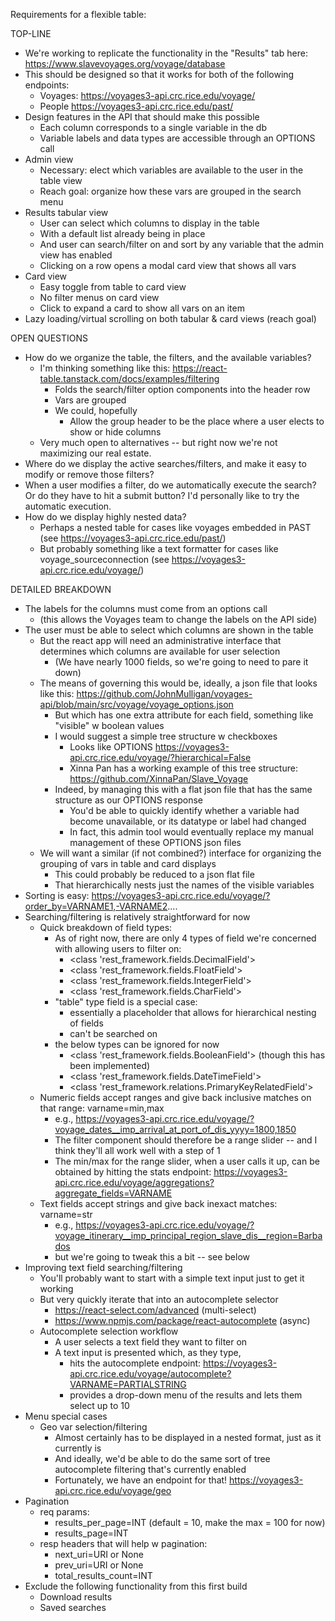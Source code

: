 Requirements for a flexible table:

TOP-LINE

* We're working to replicate the functionality in the "Results" tab here: https://www.slavevoyages.org/voyage/database
* This should be designed so that it works for both of the following endpoints:
	* Voyages: https://voyages3-api.crc.rice.edu/voyage/
	* People https://voyages3-api.crc.rice.edu/past/
* Design features in the API that should make this possible
	* Each column corresponds to a single variable in the db
	* Variable labels and data types are accessible through an OPTIONS call
* Admin view
	* Necessary: elect which variables are available to the user in the table view
	* Reach goal: organize how these vars are grouped in the search menu
* Results tabular view
	* User can select which columns to display in the table
	* With a default list already being in place
	* And user can search/filter on and sort by any variable that the admin view has enabled
	* Clicking on a row opens a modal card view that shows all vars
* Card view
	* Easy toggle from table to card view
	* No filter menus on card view
	* Click to expand a card to show all vars on an item
* Lazy loading/virtual scrolling on both tabular & card views (reach goal)

OPEN QUESTIONS

* How do we organize the table, the filters, and the available variables?
	* I'm thinking something like this: https://react-table.tanstack.com/docs/examples/filtering
		* Folds the search/filter option components into the header row
		* Vars are grouped
		* We could, hopefully
			* Allow the group header to be the place where a user elects to show or hide columns
	* Very much open to alternatives -- but right now we're not maximizing our real estate.
* Where do we display the active searches/filters, and make it easy to modify or remove those filters?
* When a user modifies a filter, do we automatically execute the search? Or do they have to hit a submit button? I'd personally like to try the automatic execution.
* How do we display highly nested data?
	* Perhaps a nested table for cases like voyages embedded in PAST (see https://voyages3-api.crc.rice.edu/past/)
	* But probably something like a text formatter for cases like voyage_sourceconnection (see https://voyages3-api.crc.rice.edu/voyage/)

DETAILED BREAKDOWN

* The labels for the columns must come from an options call
	* (this allows the Voyages team to change the labels on the API side)
* The user must be able to select which columns are shown in the table
	* But the react app will need an administrative interface that determines which columns are available for user selection
		* (We have nearly 1000 fields, so we're going to need to pare it down)
	* The means of governing this would be, ideally, a json file that looks like this: https://github.com/JohnMulligan/voyages-api/blob/main/src/voyage/voyage_options.json
		* But which has one extra attribute for each field, something like "visible" w boolean values
		* I would suggest a simple tree structure w checkboxes
			* Looks like OPTIONS https://voyages3-api.crc.rice.edu/voyage/?hierarchical=False
			* Xinna Pan has a working example of this tree structure: https://github.com/XinnaPan/Slave_Voyage
		* Indeed, by managing this with a flat json file that has the same structure as our OPTIONS response
			* You'd be able to quickly identify whether a variable had become unavailable, or its datatype or label had changed
			* In fact, this admin tool would eventually replace my manual management of these OPTIONS json files
	* We will want a similar (if not combined?) interface for organizing the grouping of vars in table and card displays
		* This could probably be reduced to a json flat file
		* That hierarchically nests just the names of the visible variables
* Sorting is easy: https://voyages3-api.crc.rice.edu/voyage/?order_by=VARNAME1,-VARNAME2....
* Searching/filtering is relatively straightforward for now
	* Quick breakdown of field types:
		* As of right now, there are only 4 types of field we're concerned with allowing users to filter on:
			* <class 'rest_framework.fields.DecimalField'>
			* <class 'rest_framework.fields.FloatField'>
			* <class 'rest_framework.fields.IntegerField'>
			* <class 'rest_framework.fields.CharField'>
		* "table" type field is a special case:
			* essentially a placeholder that allows for hierarchical nesting of fields
			* can't be searched on
		* the below types can be ignored for now
			* <class 'rest_framework.fields.BooleanField'> (though this has been implemented)
			* <class 'rest_framework.fields.DateTimeField'>
			* <class 'rest_framework.relations.PrimaryKeyRelatedField'>
	* Numeric fields accept ranges and give back inclusive matches on that range: varname=min,max
		* e.g., https://voyages3-api.crc.rice.edu/voyage/?voyage_dates__imp_arrival_at_port_of_dis_yyyy=1800,1850
		* The filter component should therefore be a range slider -- and I think they'll all work well with a step of 1
		* The min/max for the range slider, when a user calls it up, can be obtained by hitting the stats endpoint: https://voyages3-api.crc.rice.edu/voyage/aggregations?aggregate_fields=VARNAME
	* Text fields accept strings and give back inexact matches: varname=str
		* e.g., https://voyages3-api.crc.rice.edu/voyage/?voyage_itinerary__imp_principal_region_slave_dis__region=Barbados
		* but we're going to tweak this a bit -- see below
* Improving text field searching/filtering
	* You'll probably want to start with a simple text input just to get it working
	* But very quickly iterate that into an autocomplete selector
		* https://react-select.com/advanced (multi-select)
		* https://www.npmjs.com/package/react-autocomplete (async)
	* Autocomplete selection workflow
		* A user selects a text field they want to filter on
		* A text input is presented which, as they type,
			* hits the autocomplete endpoint: https://voyages3-api.crc.rice.edu/voyage/autocomplete?VARNAME=PARTIALSTRING
			* provides a drop-down menu of the results and lets them select up to 10
* Menu special cases
	* Geo var selection/filtering
		* Almost certainly has to be displayed in a nested format, just as it currently is
		* And ideally, we'd be able to do the same sort of tree autocomplete filtering that's currently enabled
		* Fortunately, we have an endpoint for that! https://voyages3-api.crc.rice.edu/voyage/geo
* Pagination
	* req params:
		* results_per_page=INT (default = 10, make the max = 100 for now)
		* results_page=INT
	* resp headers that will help w pagination:
		* next_uri=URI or None
		* prev_uri=URI or None
		* total_results_count=INT
* Exclude the following functionality from this first build
	* Download results
	* Saved searches
	